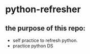 # python-refresher

## the purpose of this repo:
- self practice to refresh python.
- practice python DS
